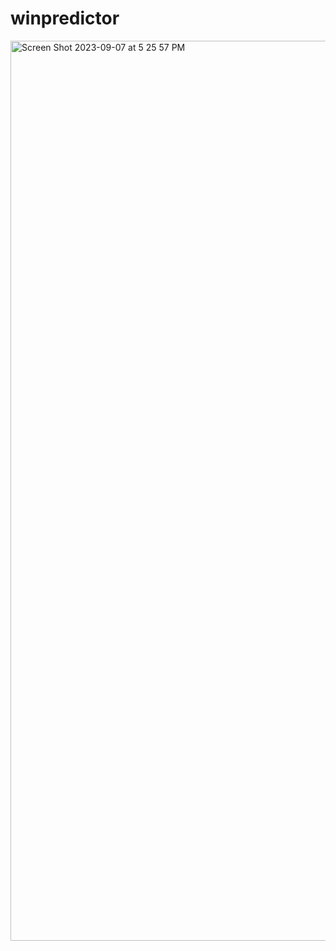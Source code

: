 # winpredictor

<img width="1440" alt="Screen Shot 2023-09-07 at 5 25 57 PM" src="https://github.com/satwik8005/winpredictorrr/assets/143406522/db301add-bad3-4c41-ad3c-ee6926c8aa5b">
